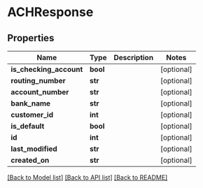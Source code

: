 # ACHResponse

## Properties
Name | Type | Description | Notes
------------ | ------------- | ------------- | -------------
**is_checking_account** | **bool** |  | [optional] 
**routing_number** | **str** |  | [optional] 
**account_number** | **str** |  | [optional] 
**bank_name** | **str** |  | [optional] 
**customer_id** | **int** |  | [optional] 
**is_default** | **bool** |  | [optional] 
**id** | **int** |  | [optional] 
**last_modified** | **str** |  | [optional] 
**created_on** | **str** |  | [optional] 

[[Back to Model list]](../README.md#documentation-for-models) [[Back to API list]](../README.md#documentation-for-api-endpoints) [[Back to README]](../README.md)


